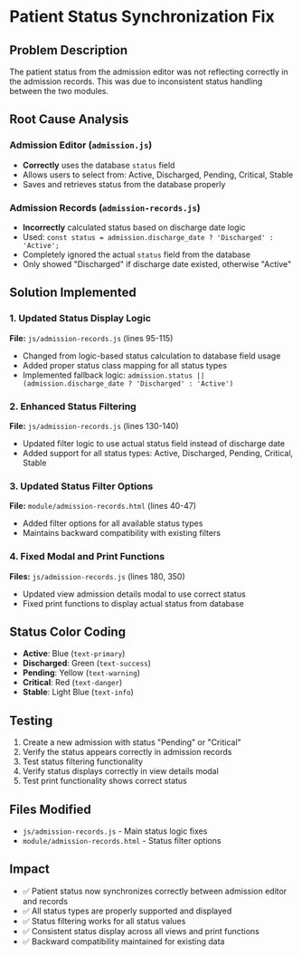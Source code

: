 # Patient Status Synchronization Fix

## Problem Description
The patient status from the admission editor was not reflecting correctly in the admission records. This was due to inconsistent status handling between the two modules.

## Root Cause Analysis

### Admission Editor (`admission.js`)
- **Correctly** uses the database `status` field
- Allows users to select from: Active, Discharged, Pending, Critical, Stable
- Saves and retrieves status from the database properly

### Admission Records (`admission-records.js`) 
- **Incorrectly** calculated status based on discharge date logic
- Used: `const status = admission.discharge_date ? 'Discharged' : 'Active';`
- Completely ignored the actual `status` field from the database
- Only showed "Discharged" if discharge date existed, otherwise "Active"

## Solution Implemented

### 1. Updated Status Display Logic
**File:** `js/admission-records.js` (lines 95-115)
- Changed from logic-based status calculation to database field usage
- Added proper status class mapping for all status types
- Implemented fallback logic: `admission.status || (admission.discharge_date ? 'Discharged' : 'Active')`

### 2. Enhanced Status Filtering
**File:** `js/admission-records.js` (lines 130-140)
- Updated filter logic to use actual status field instead of discharge date
- Added support for all status types: Active, Discharged, Pending, Critical, Stable

### 3. Updated Status Filter Options
**File:** `module/admission-records.html` (lines 40-47)
- Added filter options for all available status types
- Maintains backward compatibility with existing filters

### 4. Fixed Modal and Print Functions
**Files:** `js/admission-records.js` (lines 180, 350)
- Updated view admission details modal to use correct status
- Fixed print functions to display actual status from database

## Status Color Coding
- **Active**: Blue (`text-primary`)
- **Discharged**: Green (`text-success`) 
- **Pending**: Yellow (`text-warning`)
- **Critical**: Red (`text-danger`)
- **Stable**: Light Blue (`text-info`)

## Testing
1. Create a new admission with status "Pending" or "Critical"
2. Verify the status appears correctly in admission records
3. Test status filtering functionality
4. Verify status displays correctly in view details modal
5. Test print functionality shows correct status

## Files Modified
- `js/admission-records.js` - Main status logic fixes
- `module/admission-records.html` - Status filter options

## Impact
- ✅ Patient status now synchronizes correctly between admission editor and records
- ✅ All status types are properly supported and displayed
- ✅ Status filtering works for all status values
- ✅ Consistent status display across all views and print functions
- ✅ Backward compatibility maintained for existing data

